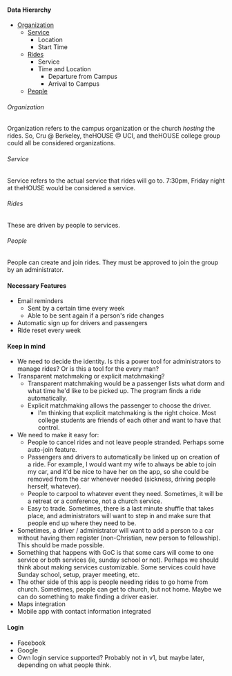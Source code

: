 #### Data Hierarchy

* [Organization](#Organization)
	* [Service](#Service)
		* Location
		* Start Time
	* [Rides](#Rides)
		* Service
		* Time and Location
			* Departure from Campus
			* Arrival to Campus
	* [People](#People)

###### Organization
Organization refers to the campus organization or the church _hosting_ the rides.  So, Cru @ Berkeley, theHOUSE @ UCI, and theHOUSE college group could all be considered organizations.

###### Service
Service refers to the actual service that rides will go to.  7:30pm, Friday night at theHOUSE would be considered a service.

###### Rides
These are driven by people to services.

###### People
People can create and join rides.  They must be approved to join the group by an administrator.

#### Necessary Features
* Email reminders
	* Sent by a certain time every week
	* Able to be sent again if a person's ride changes
* Automatic sign up for drivers and passengers
* Ride reset every week

#### Keep in mind
* We need to decide the identity.  Is this a power tool for administrators to manage rides?  Or is this a tool for the every man?
* Transparent matchmaking or explicit matchmaking?
	* Transparent matchmaking would be a passenger lists what dorm and what time he'd like to be picked up.  The program finds a ride automatically.
	* Explicit matchmaking allows the passenger to choose the driver.
		* I'm thinking that explicit matchmaking is the right choice.  Most college students are friends of each other and want to have that control.
* We need to make it easy for:
	* People to cancel rides and not leave people stranded.  Perhaps some auto-join feature.
	* Passengers and drivers to automatically be linked up on creation of a ride.  For example, I would want my wife to always be able to join my car, and it'd be nice to have her on the app, so she could be removed from the car whenever needed (sickness, driving people herself, whatever).
	* People to carpool to whatever event they need.  Sometimes, it will be a retreat or a conference, not a church service.
	* Easy to trade.  Sometimes, there is a last minute shuffle that takes place, and administrators will want to step in and make sure that people end up where they need to be.
* Sometimes, a driver / administrator will want to add a person to a car without having them register (non-Christian, new person to fellowship).  This should be made possible.
* Something that happens with GoC is that some cars will come to one service or both services (ie, sunday school or not).  Perhaps we should think about making services customizable.  Some services could have Sunday school, setup, prayer meeting, etc.
* The other side of this app is people needing rides to go home from church.  Sometimes, people can get to church, but not home.  Maybe we can do something to make finding a driver easier.
* Maps integration
* Mobile app with contact information integrated

#### Login
* Facebook
* Google
* Own login service supported?  Probably not in v1, but maybe later, depending on what people think.
